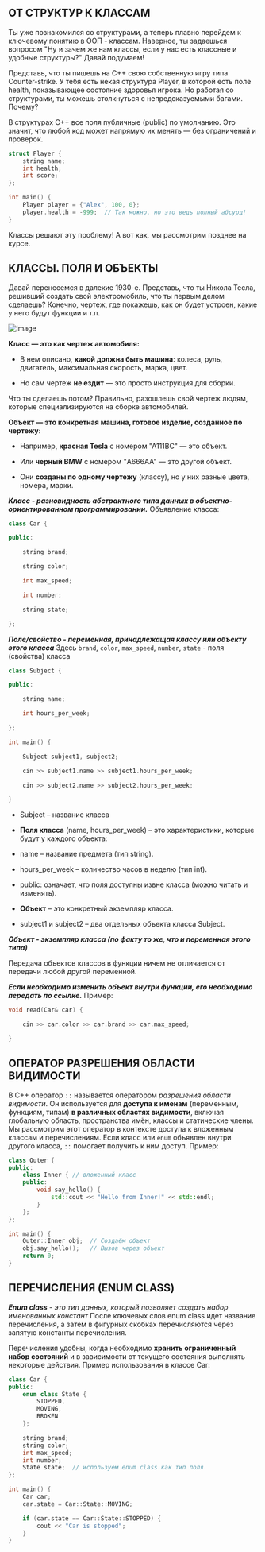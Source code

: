 ## ОТ СТРУКТУР К КЛАССАМ
Ты уже познакомился со структурами, а теперь плавно перейдем к ключевому понятию в ООП - классам. Наверное, ты задаешься вопросом "Ну и зачем же нам классы, если у нас есть классные и удобные структуры?" Давай подумаем!

Представь, что ты пишешь на С++ свою собственную игру типа Counter-strike. У тебя есть некая структура Player, в которой есть поле health, показывающее состояние здоровья игрока. Но работая со структурами, ты можешь столкнуться с непредсказуемыми багами. Почему?

В структурах C++ все поля публичные (public) по умолчанию. Это значит, что любой код может напрямую их менять — без ограничений и проверок.
``` cpp
struct Player {
    string name;
    int health;
    int score;
};

int main() {
    Player player = {"Alex", 100, 0};
    player.health = -999;  // Так можно, но это ведь полный абсурд!
}
```
Классы решают эту проблему! А вот как, мы рассмотрим позднее на курсе.

## КЛАССЫ. ПОЛЯ И ОБЪЕКТЫ
Давай перенесемся в далекие 1930-е. Представь, что ты Никола Тесла, решивший создать свой электромобиль, что ты первым делом сделаешь? Конечно, чертеж, где покажешь, как он будет устроен, какие у него будут функции и т.п.

![image](https://github.com/user-attachments/assets/dc10d0b9-7080-4a7e-86ed-47d426a9514c)

**Класс — это как чертеж автомобиля:**

- В нем описано, **какой должна быть машина**: колеса, руль, двигатель, максимальная скорость, марка, цвет.

- Но сам чертеж **не ездит** — это просто инструкция для сборки.

Что ты сделаешь потом? Правильно, разошлешь свой чертеж людям, которые специализируются на сборке автомобилей.

**Объект — это конкретная машина, готовое изделие, созданное по чертежу:**

- Например, **красная Tesla** с номером "А111ВС" — это объект.

- Или **черный BMW** с номером "A666AA" — это другой объект.

- Они **созданы по одному чертежу** (классу), но у них разные цвета, номера, марки.

**_Класс - разновидность абстрактного типа данных в объектно-ориентированном программировании._**
Объявление класса:
```cpp
class Car {

public:

    string brand;

    string color;

    int max_speed;

    int number;

    string state;

};
```
**_Поле/свойство - переменная, принадлежащая классу или объекту этого класса_**
Здесь `brand`, `color`, `max_speed`, `number`, `state` - поля (свойства) класса
```cpp
class Subject {

public:

    string name;

    int hours_per_week;

};

int main() {

    Subject subject1, subject2;

    cin >> subject1.name >> subject1.hours_per_week;

    cin >> subject2.name >> subject2.hours_per_week;

}
```
- Subject – название класса

- **Поля класса** (name, hours_per_week) – это характеристики, которые будут у каждого объекта:

- name – название предмета (тип string).

- hours_per_week – количество часов в неделю (тип int).

- public: означает, что поля доступны извне класса (можно читать и изменять).

- **Объект** – это конкретный экземпляр класса.

- subject1 и subject2 – два отдельных объекта класса Subject.

**_Объект - экземпляр класса (по факту то же, что и переменная этого типа)_**

Передача объектов классов в функции ничем не отличается от передачи любой другой переменной.

**_Если необходимо изменить объект внутри функции, его необходимо передать по ссылке._**
Пример:
``` cpp
void read(Car& car) {

    cin >> car.color >> car.brand >> car.max_speed;

}
```

## ОПЕРАТОР РАЗРЕШЕНИЯ ОБЛАСТИ ВИДИМОСТИ
В C++ оператор `::` называется оператором _разрешения области видимости_. Он используется для __доступа к именам__ (переменным, функциям, типам) __в различных областях видимости__, включая глобальную область, пространства имён, классы и статические члены.
Мы рассмотрим этот оператор в контексте доступа к вложенным классам и перечислениям. Если класс или `enum` объявлен внутри другого класса, `::` помогает получить к ним доступ.
Пример:
```cpp
class Outer {
public:
    class Inner { // вложенный класс
    public:
        void say_hello() {
            std::cout << "Hello from Inner!" << std::endl;
        }
    };
};

int main() {
    Outer::Inner obj;  // Создаём объект
    obj.say_hello();   // Вызов через объект
    return 0;
}
```

## ПЕРЕЧИСЛЕНИЯ (ENUM CLASS)
***Enum class*** - _это тип данных, который позволяет создать набор именованных констант_
После ключевых слов enum class идет название перечисления, а затем в фигурных скобках перечисляются через запятую константы перечисления.

Перечисления удобны, когда необходимо __хранить ограниченный набор состояний__ и в зависимости от текущего состояния выполнять некоторые действия.
Пример использования в классе Car:
```cpp
class Car {
public:
    enum class State {
        STOPPED,
        MOVING,
        BROKEN
    };

    string brand;
    string color;
    int max_speed;
    int number;
    State state;  // используем enum class как тип поля
};

int main() {
    Car car;
    car.state = Car::State::MOVING;

    if (car.state == Car::State::STOPPED) {
        cout << "Car is stopped";
    }
}
```

